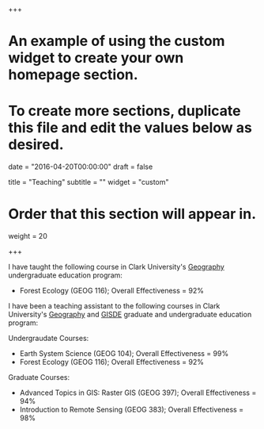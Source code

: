 +++
# An example of using the custom widget to create your own homepage section.
# To create more sections, duplicate this file and edit the values below as desired.

date = "2016-04-20T00:00:00"
draft = false

title = "Teaching"
subtitle = ""
widget = "custom"

# Order that this section will appear in.
weight = 20

+++

I have taught the following course in Clark University's <a href = "http://catalog.clarku.edu/preview_program.php?catoid=4&poid=353" target="_blank"> Geography</a> undergraduate education program:

- Forest Ecology (GEOG 116); Overall Effectiveness = 92%

I have been a teaching assistant to the following courses in Clark University's <a href = "http://catalog.clarku.edu/preview_program.php?catoid=4&poid=353" target="_blank"> Geography</a> and  <a href = "http://www.clarku.edu/programs/masters-geographic-information-science-development-and-environment" target="_blank"> GISDE</a> graduate and undergraduate education program:

Undergraudate Courses:

- Earth System Science (GEOG 104); Overall Effectiveness = 99%
- Forest Ecology (GEOG 116); Overall Effectiveness = 92%

Graduate Courses: 

- Advanced Topics in GIS: Raster GIS (GEOG 397); Overall Effectiveness = 94%
- Introduction to Remote Sensing (GEOG 383); Overall Effectiveness = 98%
